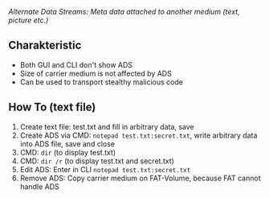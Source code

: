 *Alternate Data Streams: Meta data attached to another medium (text, picture etc.)*

## Charakteristic
- Both GUI and CLI don't show ADS
- Size of carrier medium is not affected by ADS 
- Can be used to transport stealthy malicious code 

## How To (text file)
1. Create text file: test.txt and fill in arbitrary data, save 
2. Create ADS via CMD: `notepad test.txt:secret.txt`, write arbitrary data into ADS file, save and close
3. CMD: `dir` (to display test.txt)
4. CMD: `dir /r` (to display test.txt and secret.txt)
5. Edit ADS: Enter in CLI `notepad test.txt:secret.txt`
6. Remove ADS: Copy carrier medium on FAT-Volume, because FAT cannot handle ADS

